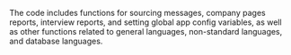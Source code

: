  The code includes functions for sourcing messages, company pages reports, interview reports, and setting global app config variables, as well as other functions related to general languages, non-standard languages, and database languages.